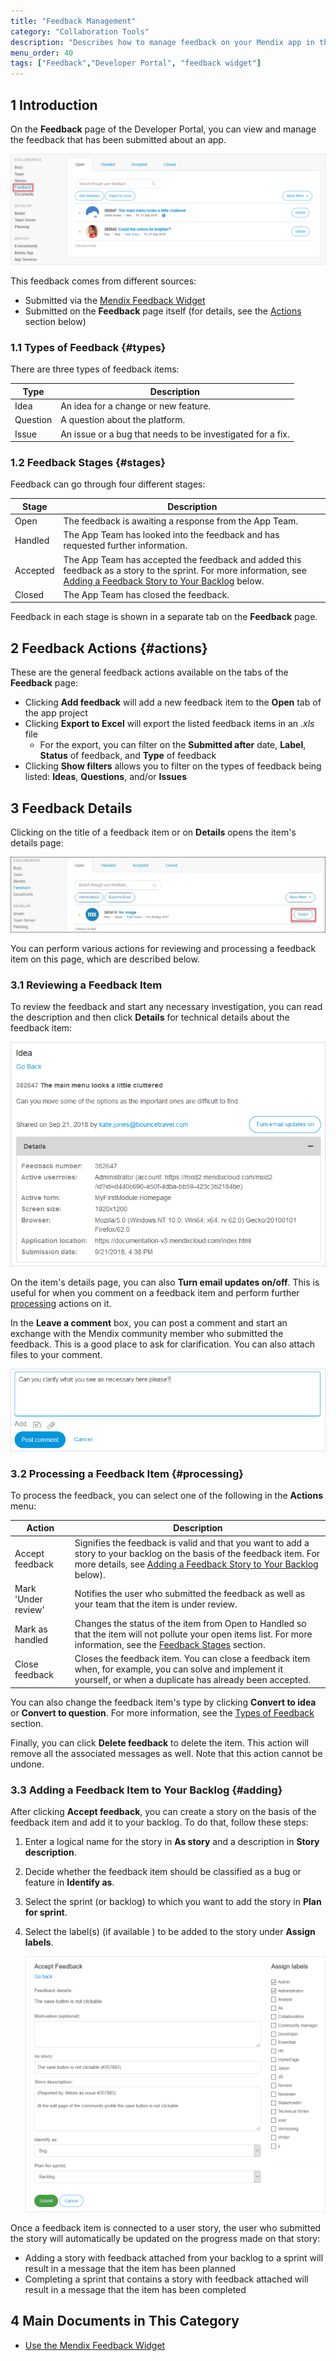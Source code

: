 ```yaml
---
title: "Feedback Management"
category: "Collaboration Tools"
description: "Describes how to manage feedback on your Mendix app in the Developer Portal."
menu_order: 40
tags: ["Feedback","Developer Portal", "feedback widget"]
---
```


## 1 Introduction

On the **Feedback** page of the Developer Portal, you can view and manage the feedback that has been submitted about an app.

![](attachments/feedback/feedback.png)

This feedback comes from different sources:

* Submitted via the [Mendix Feedback Widget](use-feedback-widget)
* Submitted on the **Feedback** page itself (for details, see the [Actions](#actions) section below)

### 1.1 Types of Feedback {#types}

There are three types of feedback items:

| Type         | Description                                                |
| ------------ | ---------------------------------------------------------- |
| Idea     | An idea for a change or new feature.                       |
| Question | A question about the platform.                             |
| Issue    | An issue or a bug that needs to be investigated for a fix. |

### 1.2 Feedback Stages {#stages}

Feedback can go through four different stages:

| Stage        | Description                                                  |
| ------------ | ------------------------------------------------------------ |
| Open     | The feedback is awaiting a response from the App Team.       |
| Handled  | The App Team has looked into the feedback and has requested further information. |
| Accepted | The App Team has accepted the feedback and added this feedback as a story to the sprint. For more information, see [Adding a Feedback Story to Your Backlog](#adding) below. |
| Closed   | The App Team has closed the feedback.                        |

Feedback in each stage is shown in a separate tab on the **Feedback** page.

## 2 Feedback Actions {#actions}

These are the general feedback actions available on the tabs of the **Feedback** page:

* Clicking **Add feedback** will add a new feedback item to the **Open** tab of the app project
* Clicking **Export to Excel** will export the listed feedback items in an *.xls* file
	* For the export, you can filter on the **Submitted after** date, **Label**, **Status** of feedback, and **Type** of feedback
* Clicking **Show filters** allows you to filter on the types of feedback being listed: **Ideas**, **Questions**, and/or **Issues**

## 3 Feedback Details

Clicking on the title of a feedback item or on **Details** opens the item's details page:

![](attachments/feedback/feedbacklist.jpg)

You can perform various actions for reviewing and processing a feedback item on this page, which are described below.

### 3.1 Reviewing a Feedback Item

To review the feedback and start any necessary investigation, you can read the description and then click **Details** for technical details about the feedback item:

![](attachments/feedback/feedback-details.png)

On the item's details page, you can also **Turn email updates on/off**. This is useful for when you comment on a feedback item and perform further [processing](#processing) actions on it.

In the **Leave a comment** box, you can post a comment and start an exchange with the Mendix community member who submitted the feedback. This is a good place to ask for clarification. You can also attach files to your comment.

![](attachments/feedback/comment.png)

### 3.2 Processing a Feedback Item {#processing}

To process the feedback, you can select one of the following in the **Actions** menu:

| Action                  | Description                                                  |
| ----------------------- | ------------------------------------------------------------ |
| Accept feedback    | Signifies the feedback is valid and that you want to add a story to your backlog on the basis of the feedback item. For more details, see [Adding a Feedback Story to Your Backlog](#adding) below). |
| Mark 'Under review' | Notifies the user who submitted the feedback as well as your team that the item is under review. |
| Mark as handled    | Changes the status of the item from Open to Handled so that the item will not pollute your open items list. For more information, see the  [Feedback Stages](#stages) section. |
| Close feedback      | Closes the feedback item. You can close a feedback item when, for example, you can solve and implement it yourself, or when a duplicate has already been accepted. |

You can also change the feedback item's type by clicking **Convert to idea** or **Convert to question**. For more information, see the [Types of Feedback](#types) section.

Finally, you can click **Delete feedback** to delete the item. This action will remove all the associated messages as well. Note that this action cannot be undone.

### 3.3 Adding a Feedback Item to Your Backlog {#adding}

After clicking **Accept feedback**, you can create a story on the basis of the feedback item and add it to your backlog. To do that, follow these steps:

1. Enter a logical name for the story in **As story** and a description in **Story description**.
2. Decide whether the feedback item should be classified as a bug or feature in **Identify as**.
3. Select the sprint (or backlog) to which you want to add the story in **Plan for sprint**.
4. Select the label(s) (if available ) to be added to the story under **Assign labels**.

    ![](attachments/feedback/accept-feedback.png)

Once a feedback item is connected to a user story, the user who submitted the story will automatically be updated on the progress made on that story:

* Adding a story with feedback attached from your backlog to a sprint will result in a message that the item has been planned
* Completing a sprint that contains a story with feedback attached will result in a message that the item has been completed

## 4 Main Documents in This Category

* [Use the Mendix Feedback Widget](use-feedback-widget)
